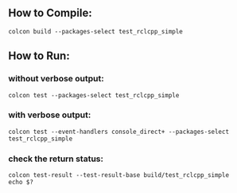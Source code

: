 
## How to Compile:
```
colcon build --packages-select test_rclcpp_simple
```

## How to Run:
### without verbose output:
```
colcon test --packages-select test_rclcpp_simple
```  
### with verbose output:
```
colcon test --event-handlers console_direct+ --packages-select test_rclcpp_simple
```
### check the return status:
```
colcon test-result --test-result-base build/test_rclcpp_simple
echo $?
```
